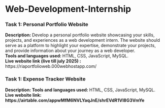 # Web-Development-Internship 

<h3> Task 1: Personal Portfolio Website </h3> 
<b>Description: </b> Develop a personal portfolio website showcasing your skills, projects, and experiences 
as a web development intern. The website should serve as a platform to highlight your expertise, 
demonstrate your projects, and provide information about your journey as a web developer. <br>
<b> Tools and languages used: </b> HTML, CSS, JavaScript, MySQL. <br>
<b>Live website link (live till july 2025) : </b> https://riaportfolioweb.000webhostapp.com/ <br>

<h3> Task 1: Expense Tracker Website </h3> 
<b>Description: </b>
<b> Tools and languages used: </b> HTML, CSS, JavaScript, MySQL. <br>
<b>Live website link: https://airtable.com/appwMfM6NVLYaqJnE/shrEVdR1VI8G3VmYe <br>

